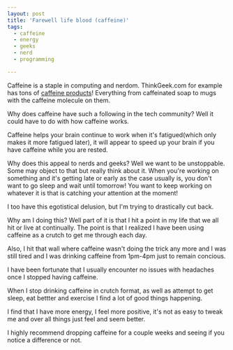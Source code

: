 ```yaml
---
layout: post
title: 'Farewell life blood (caffeine)'
tags:
  - caffeine
  - energy
  - geeks
  - nerd
  - programming

---
```


Caffeine is a staple in computing and nerdom. ThinkGeek.com for example has tons of <a title="ThinkGeek Caffine" href="http://www.thinkgeek.com/brain/whereisit.cgi?t=caffeine">caffeine products</a>! Everything from caffeinated soap to mugs with the caffeine molecule on them.

Why does caffeine have such a following in the tech community? Well it could have to do with how caffeine works.

Caffeine helps your brain continue to work when it's fatigued(which only makes it more fatigued later), it will appear to speed up your brain if you have caffeine while you are rested.

Why does this appeal to nerds and geeks? Well we want to be unstoppable.  Some may object to that but really think about it. When you're working on something and it's getting late or early as the case usually is, you don't want to go sleep and wait until tomorrow! You want to keep working on whatever it is that is catching your attention at the moment!

I too have this egotistical delusion, but I'm trying to drastically cut back.

Why am I doing this? Well part of it is that I hit a point in my life that we all hit or live at continually. The point is that I realized I have been using caffeine as a crutch to get me through each day.

Also, I hit that wall where caffeine wasn't doing the trick any more and I was still tired and I was drinking caffeine from 1pm-4pm just to remain concious.

I have been fortunate that I usually encounter no issues with headaches once I stopped having caffeine.

When I stop drinking caffeine in crutch format, as well as attempt to get sleep, eat bettter and exercise I find a lot of good things happening.

I find that I have more energy, I feel more positive, it's not as easy to tweak me and over all things just feel and seem better.

I highly recommend dropping caffeine for a couple weeks and seeing if you notice a difference or not.
